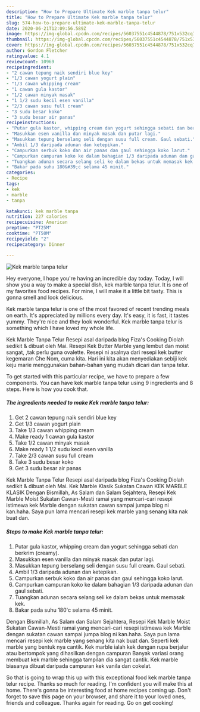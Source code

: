 ```yaml
---
description: "How to Prepare Ultimate Kek marble tanpa telur"
title: "How to Prepare Ultimate Kek marble tanpa telur"
slug: 574-how-to-prepare-ultimate-kek-marble-tanpa-telur
date: 2020-06-21T12:09:56.589Z
image: https://img-global.cpcdn.com/recipes/56037551c4544878/751x532cq70/kek-marble-tanpa-telur-resipi-foto-utama.jpg
thumbnail: https://img-global.cpcdn.com/recipes/56037551c4544878/751x532cq70/kek-marble-tanpa-telur-resipi-foto-utama.jpg
cover: https://img-global.cpcdn.com/recipes/56037551c4544878/751x532cq70/kek-marble-tanpa-telur-resipi-foto-utama.jpg
author: Gordon Fletcher
ratingvalue: 4.1
reviewcount: 10969
recipeingredient:
- "2 cawan tepung naik sendiri blue key"
- "1/3 cawan yogurt plain"
- "1/3 cawan whipping cream"
- "1 cawan gula kastor"
- "1/2 cawan minyak masak"
- "1 1/2 sudu kecil esen vanilla"
- "2/3 cawan susu full cream"
- "3 sudu besar koko"
- "3 sudu besar air panas"
recipeinstructions:
- "Putar gula kastor, whipping cream dan yogurt sehingga sebati dan berkrim (creamy)."
- "Masukkan esen vanilla dan minyak masak dan putar lagi."
- "Masukkan tepung berselang seli dengan susu full cream. Gaul sebati."
- "Ambil 1/3 daripada adunan dan ketepikan."
- "Campurkan serbuk koko dan air panas dan gaul sehingga koko larut."
- "Campurkan campuran koko ke dalam bahagian 1/3 daripada adunan dan gaul sebati."
- "Tuangkan adunan secara selang seli ke dalam bekas untuk memasak kek."
- "Bakar pada suhu 180&#39;c selama 45 minit."
categories:
- Recipe
tags:
- kek
- marble
- tanpa

katakunci: kek marble tanpa 
nutrition: 227 calories
recipecuisine: American
preptime: "PT25M"
cooktime: "PT50M"
recipeyield: "2"
recipecategory: Dinner

---
```



![Kek marble tanpa telur](https://img-global.cpcdn.com/recipes/56037551c4544878/751x532cq70/kek-marble-tanpa-telur-resipi-foto-utama.jpg)

Hey everyone, I hope you're having an incredible day today. Today, I will show you a way to make a special dish, kek marble tanpa telur. It is one of my favorites food recipes. For mine, I will make it a little bit tasty. This is gonna smell and look delicious.

Kek marble tanpa telur is one of the most favored of recent trending meals on earth. It's appreciated by millions every day. It's easy, it is fast, it tastes yummy. They're nice and they look wonderful. Kek marble tanpa telur is something which I have loved my whole life.

Kek Marble Tanpa Telur Resepi asal daripada blog Fiza&#39;s Cooking Diolah sedikit &amp; dibuat oleh Mai. Resepi Kek Butter Marble yang lembut dan moist sangat, ,tak perlu guna ovalette. Resepi ni asalnya dari resepi kek butter kegemaran Che Nom, cuma kita. Hari ini kita akan menyediakan sebiji kek keju marie menggunakan bahan-bahan yang mudah dicari dan tanpa telur.


To get started with this particular recipe, we have to prepare a few components. You can have kek marble tanpa telur using 9 ingredients and 8 steps. Here is how you cook that.

<!--inarticleads1-->

##### The ingredients needed to make Kek marble tanpa telur:

1. Get 2 cawan tepung naik sendiri blue key
1. Get 1/3 cawan yogurt plain
1. Take 1/3 cawan whipping cream
1. Make ready 1 cawan gula kastor
1. Take 1/2 cawan minyak masak
1. Make ready 1 1/2 sudu kecil esen vanilla
1. Take 2/3 cawan susu full cream
1. Take 3 sudu besar koko
1. Get 3 sudu besar air panas


Kek Marble Tanpa Telur Resepi asal daripada blog Fiza&#39;s Cooking Diolah sedikit &amp; dibuat oleh Mai. Kek Marble Klasik Sukatan Cawan KEK MARBLE KLASIK Dengan Bismillah, As Salam dan Salam Sejahtera, Resepi Kek Marble Moist Sukatan Cawan-Mesti ramai yang mencari-cari resepi istimewa kek Marble dengan sukatan cawan sampai jumpa blog ni kan.haha. Saya pun lama mencari resepi kek marble yang senang kita nak buat dan. 

<!--inarticleads2-->

##### Steps to make Kek marble tanpa telur:

1. Putar gula kastor, whipping cream dan yogurt sehingga sebati dan berkrim (creamy).
1. Masukkan esen vanilla dan minyak masak dan putar lagi.
1. Masukkan tepung berselang seli dengan susu full cream. Gaul sebati.
1. Ambil 1/3 daripada adunan dan ketepikan.
1. Campurkan serbuk koko dan air panas dan gaul sehingga koko larut.
1. Campurkan campuran koko ke dalam bahagian 1/3 daripada adunan dan gaul sebati.
1. Tuangkan adunan secara selang seli ke dalam bekas untuk memasak kek.
1. Bakar pada suhu 180&#39;c selama 45 minit.


Dengan Bismillah, As Salam dan Salam Sejahtera, Resepi Kek Marble Moist Sukatan Cawan-Mesti ramai yang mencari-cari resepi istimewa kek Marble dengan sukatan cawan sampai jumpa blog ni kan.haha. Saya pun lama mencari resepi kek marble yang senang kita nak buat dan. Seperti kek marble yang bentuk nya cantik. Kek marble ialah kek dengan rupa berjalur atau bertompok yang dihasilkan dengan campuran Banyak variasi orang membuat kek marble sehingga tampilan dia sangat cantik. Kek marble biasanya dibuat daripada campuran kek vanila dan cokelat. 

So that is going to wrap this up with this exceptional food kek marble tanpa telur recipe. Thanks so much for reading. I'm confident you will make this at home. There's gonna be interesting food at home recipes coming up. Don't forget to save this page on your browser, and share it to your loved ones, friends and colleague. Thanks again for reading. Go on get cooking!
